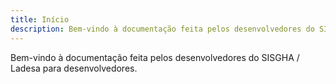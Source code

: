 ```yaml
---
title: Início
description: Bem-vindo à documentação feita pelos desenvolvedores do SISGHA / Ladesa para desenvolvedores.
---
```


Bem-vindo à documentação feita pelos desenvolvedores do SISGHA / Ladesa para desenvolvedores.

